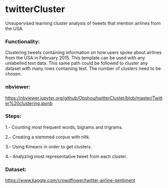 # twitterCluster
Unsupervised learning cluster analysis of tweets that mention airlines from the USA.

### Functionality: 
Clustering tweets containing information on how users spoke about airlines from the USA in February 2015. This template can be used with any unlabelled text data. This same path could be followed to cluster any dataset with many rows containing text. The number of clusters need to be chosen.

### nbviewer:
https://nbviewer.jupyter.org/github/Opshou/twitterCluster/blob/master/Twitter%20clustering.ipynb

### Steps: 
<p>1.- Counting most frequent words, bigrams and trigrams.</p>
<p>2.- Creating a stemmed corpus with nltk.</p>
<p>3.- Using Kmeans in order to get clusters.</p>
<p>4.- Analyzing most representative tweet from each cluster.</p>

### Dataset: 
https://www.kaggle.com/crowdflower/twitter-airline-sentiment

